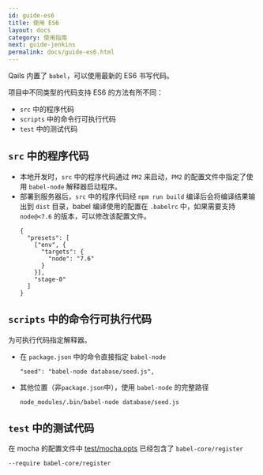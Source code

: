 ```yaml
---
id: guide-es6
title: 使用 ES6
layout: docs
category: 使用指南
next: guide-jenkins
permalink: docs/guide-es6.html
---
```


Qails 内置了 `babel`，可以使用最新的 ES6 书写代码。

项目中不同类型的代码支持 ES6 的方法有所不同：

- `src` 中的程序代码
- `scripts` 中的命令行可执行代码
- `test` 中的测试代码

## `src` 中的程序代码
- 本地开发时，`src` 中的程序代码通过 `PM2` 来启动，`PM2` 的配置文件中指定了使用 `babel-node` 解释器启动程序。
- 部署到服务器后，`src` 中的程序代码经 `npm run build` 编译后会将编译结果输出到 `dist` 目录，babel 编译使用的配置在 `.babelrc` 中，如果需要支持 `node@<7.6` 的版本，可以修改该配置文件。
    ```
    {
      "presets": [
        ["env", {
          "targets": {
            "node": "7.6"
          }
        }],
        "stage-0"
      ]
    }
    ```

## `scripts` 中的命令行可执行代码
为可执行代码指定解释器。

- 在 `package.json` 中的命令直接指定 `babel-node`
    ```
    "seed": "babel-node database/seed.js",
    ```
- 其他位置（非`package.json`中），使用 `babel-node` 的完整路径
    ```
    node_modules/.bin/babel-node database/seed.js
    ```

## `test` 中的测试代码
在 mocha 的配置文件中 [test/mocha.opts](https://github.com/qails/qails-cli/blob/master/templates/init/test/mocha.opts) 已经包含了 `babel-core/register`

```
--require babel-core/register
```
